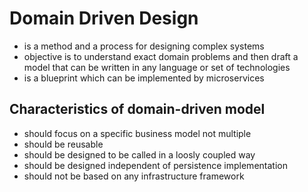 # Domain Driven Design

- is a method and a process for designing complex systems
- objective is to understand exact domain problems and then draft a model that can be written in any language or set of technologies
- is a blueprint which can be implemented by microservices

## Characteristics of domain-driven model

- should focus on a specific business model not multiple
- should be reusable
- should be designed to be called in a loosly coupled way
- should be designed independent of persistence implementation
- should not be based on any infrastructure framework